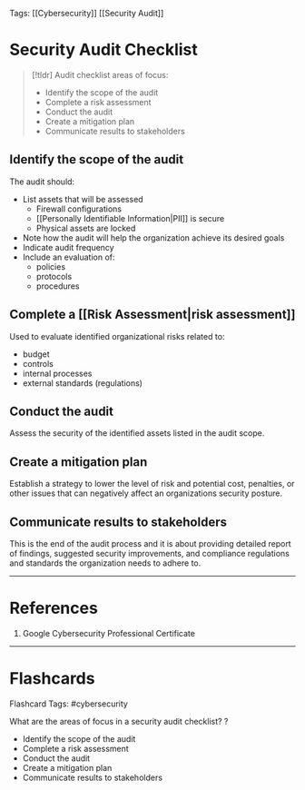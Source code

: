 Tags: [[Cybersecurity]] [[Security Audit]]
# Security Audit Checklist

> [!tldr] 
> Audit checklist areas of focus:
> - Identify the scope of the audit
> - Complete a risk assessment
> - Conduct the audit
> - Create a mitigation plan
> - Communicate results to stakeholders

## Identify the scope of the audit

The audit should:
- List assets that will be assessed
	- Firewall configurations
	- [[Personally Identifiable Information|PII]] is secure
	- Physical assets are locked
- Note how the audit will help the organization achieve its desired goals
- Indicate audit frequency
- Include an evaluation of:
	- policies
	- protocols
	- procedures

## Complete a [[Risk Assessment|risk assessment]]

Used to evaluate identified organizational risks related to:
- budget
- controls
- internal processes
- external standards (regulations)

## Conduct the audit

Assess the security of the identified assets listed in the audit scope.

## Create a mitigation plan

Establish a strategy to lower the level of risk and potential cost, penalties, or other issues that can negatively affect an organizations security posture.

## Communicate results to stakeholders

This is the end of the audit process and it is about providing detailed report of findings, suggested security improvements, and compliance regulations and standards the organization needs to adhere to.

---
# References

1. Google Cybersecurity Professional Certificate

---
# Flashcards

Flashcard Tags: #cybersecurity 

What are the areas of focus in a security audit checklist?
?
- Identify the scope of the audit
- Complete a risk assessment
- Conduct the audit
- Create a mitigation plan
- Communicate results to stakeholders
<!--SR:!2024-05-02,2,210-->